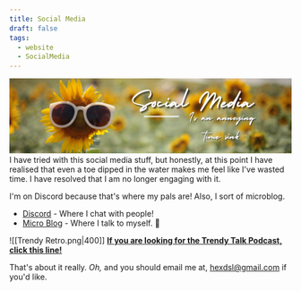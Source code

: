 ```yaml
---
title: Social Media
draft: false
tags:
  - website
  - SocialMedia
---
```

![Social Media Banner](SocialMedia.png)
I have tried with this social media stuff, but honestly, at this point I have realised that even a toe dipped in the water makes me feel like I've wasted time. I have resolved that I am no longer engaging with it. 

 I'm on Discord because that's where my pals are! Also, I sort of microblog.
- [Discord](https://discord.hexdsl.com) - Where I chat with people!
- [Micro Blog](https://getupnote.com/share/notes/AUiZ14tRv0anStjXFyr6Xg51TGB3/3d37c69e-e152-4dee-a1cb-e63fd10b8c94) - Where I talk to myself. 🥰

![[Trendy Retro.png|400]]
**[If you are looking for the Trendy Talk Podcast, click this line!](https://trendy.hexdsl.com)**

That's about it really. *Oh,* and you should email me at, hexdsl@gmail.com if you'd like.